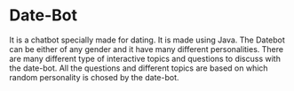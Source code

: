 # Date-Bot
It is a chatbot specially made for dating. It is made using Java. The Datebot can be either of any gender and it have many different personalities. There are many different type of interactive topics and questions to discuss with the date-bot. All the questions and different topics are based on which random personality is chosed by the date-bot. 
